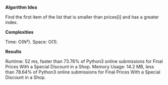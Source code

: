 **Algorithm Idea**

Find the first item of the list that is smaller than 
prices[i] and has a greater index. 

**Complexities**

Time: O(N²).
Space: O(1).

**Results**

Runtime: 52 ms, faster than 73.76% of Python3 online submissions for Final Prices With a Special Discount in a Shop.
Memory Usage: 14.2 MB, less than 78.64% of Python3 online submissions for Final Prices With a Special Discount in a Shop.


